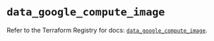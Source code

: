 # `data_google_compute_image`

Refer to the Terraform Registry for docs: [`data_google_compute_image`](https://registry.terraform.io/providers/hashicorp/google/6.49.3/docs/data-sources/compute_image).
